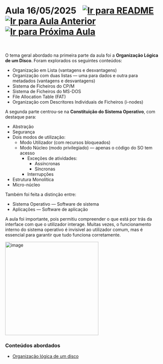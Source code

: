 # Aula 16/05/2025 &nbsp; [![Ir para README](https://img.shields.io/badge/Indice-Verde?style=for-the-badge)](../README.md#indice) &nbsp; [![Ir para Aula Anterior](https://img.shields.io/badge/Anterior-Aula%209-007ACC?style=for-the-badge)](../aulas/09-05-2025.md) [![Ir para Próxima Aula](https://img.shields.io/badge/Próxima-Aula%2011-007ACC?style=for-the-badge)](../aulas/23-05-2025.md)

<br>

<p> 
  
<p>  
O tema geral abordado na primeira parte da aula foi a <b>Organização Lógica de um Disco</b>. Foram explorados os seguintes conteúdos:
<ul>
  <li>Organização em Lista (vantagens e desvantagens)</li>
  <li>Organização com duas listas — uma para dados e outra para metadados (vantagens e desvantagens)</li>
  <li>Sistema de Ficheiros do CP/M</li>
  <li>Sistema de Ficheiros do MS-DOS</li>
  <li>File Allocation Table (FAT)</li>
  <li>Organização com Descritores Individuais de Ficheiros (i-nodes)</li>
</ul>
A segunda parte centrou-se na <b>Constituição do Sistema Operativo</b>, com destaque para:
<ul>
  <li>Abstração</li>
  <li>Segurança</li>
  <li>Dois modos de utilização:
    <ul>
      <li>Modo Utilizador (com recursos bloqueados)</li>
      <li>Modo Núcleo (modo privilegiado) — apenas o código do SO tem acesso
        <ul>
          <li>Exceções de atividades:
            <ul>
              <li>Assíncronas</li>
              <li>Síncronas</li>
            </ul>
          </li>
          <li>Interrupções</li>
        </ul>
      </li>
    </ul>
  </li>
  <li>Estrutura Monolítica</li>
  <li>Micro-núcleo</li>
</ul>
Também foi feita a distinção entre:
<ul>
  <li>Sistema Operativo — Software de sistema</li>
  <li>Aplicações — Software de aplicação</li>
</ul>
</p>

<p>  
A aula foi importante, pois permitiu compreender o que está por trás da interface com que o utilizador interage. Muitas vezes, o funcionamento interno do sistema operativo é invisível ao utilizador comum, mas é essencial para garantir que tudo funciona corretamente.
</p>


</p> 



<img src="https://github.com/user-attachments/assets/902844b3-0f69-4b6c-9cda-d4aa684b619e" alt="image" width="300"/>

### Conteúdos abordados

- [Organização lógica de um disco]()

